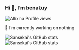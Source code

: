 ### Hi 👋, I'm benakuy

![Allixina Profile views](https://komarev.com/ghpvc/?username=benakuy&style=flat&color=blueviolet)<br>

🔭 I’m currently working on nothing

![Sansekai's GitHub stats](https://github-readme-stats.vercel.app/api?username=benakuy&show_icons=true&theme=tokyonight)<br>
![Sansekai's GitHub stats](https://github-readme-stats.vercel.app/api/top-langs/?username=benakuy&theme=tokyonight&hide_border=false&layout=compact)

